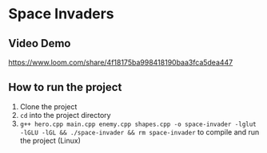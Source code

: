 # Space Invaders

## Video Demo
https://www.loom.com/share/4f18175ba998418190baa3fca5dea447

## How to run the project

1. Clone the project
2. ```cd``` into the project directory
3. ```g++ hero.cpp main.cpp enemy.cpp shapes.cpp -o space-invader -lglut -lGLU -lGL && ./space-invader && rm space-invader``` to compile and run the project (Linux)


